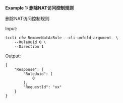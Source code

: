**Example 1: 删除NAT访问控制规则**

删除NAT访问控制规则

Input: 

```
tccli cfw RemoveNatAcRule --cli-unfold-argument  \
    --RuleUuid 0 \
    --Direction 1
```

Output: 
```
{
    "Response": {
        "RuleUuid": [
            0
        ],
        "RequestId": "xx"
    }
}
```


